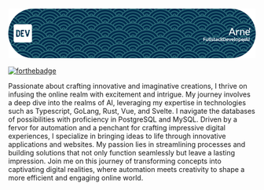 ![Header](./github-header-image.png)

[![forthebadge](https://forthebadge.com/images/featured/featured-fuck-it-ship-it.svg)](https://forthebadge.com)


Passionate about crafting innovative and imaginative creations, I thrive on infusing the online realm with excitement and intrigue. My journey involves a deep dive into the realms of AI, leveraging my expertise in technologies such as Typescript, GoLang, Rust, Vue, and Svelte. I navigate the databases of possibilities with proficiency in PostgreSQL and MySQL. Driven by a fervor for automation and a penchant for crafting impressive digital experiences, I specialize in bringing ideas to life through innovative applications and websites. My passion lies in streamlining processes and building solutions that not only function seamlessly but leave a lasting impression. Join me on this journey of transforming concepts into captivating digital realities, where automation meets creativity to shape a more efficient and engaging online world.

<!--
**avxart/avxart** is a ✨ _special_ ✨ repository because its `README.md` (this file) appears on your GitHub profile.

Here are some ideas to get you started:

- 🔭 I’m currently working on ...
- 🌱 I’m currently learning ...
- 👯 I’m looking to collaborate on ...
- 🤔 I’m looking for help with ...
- 💬 Ask me about ...
- 📫 How to reach me: ...
- 😄 Pronouns: ...
- ⚡ Fun fact: ...
-->
